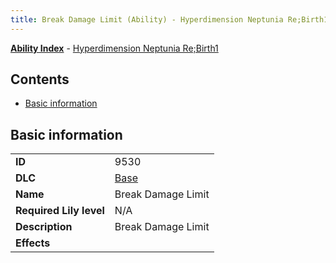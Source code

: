 ```yaml
---
title: Break Damage Limit (Ability) - Hyperdimension Neptunia Re;Birth1
---
```


[**Ability Index**](/neptunia/rb1/ability/index.html) - [Hyperdimension Neptunia Re;Birth1](/neptunia/rb1)

## Contents

- [Basic information](#basic-information)

## Basic information

|   |   |
| -- | -- |
| **ID** | 9530 |
| **DLC** | [Base](/neptunia/rb1/dlc/1-base.html) |
| **Name** | Break Damage Limit |
| **Required Lily level** | N/A |
| **Description** | Break Damage Limit |
| **Effects** |  |
